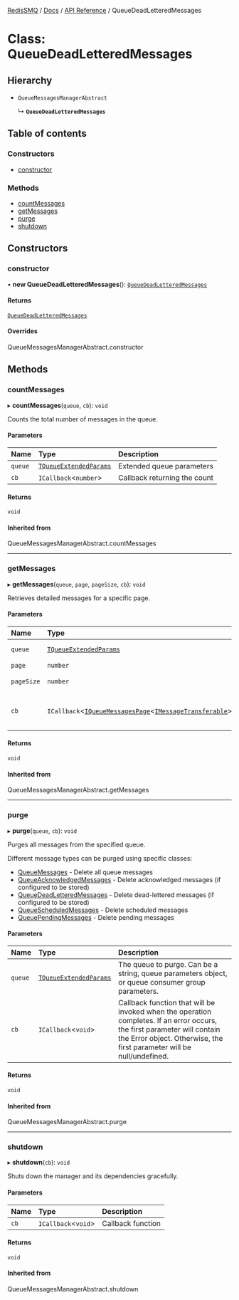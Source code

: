 [RedisSMQ](../../../README.md) / [Docs](../../README.md) / [API Reference](../README.md) / QueueDeadLetteredMessages

# Class: QueueDeadLetteredMessages

## Hierarchy

- `QueueMessagesManagerAbstract`

  ↳ **`QueueDeadLetteredMessages`**

## Table of contents

### Constructors

- [constructor](QueueDeadLetteredMessages.md#constructor)

### Methods

- [countMessages](QueueDeadLetteredMessages.md#countmessages)
- [getMessages](QueueDeadLetteredMessages.md#getmessages)
- [purge](QueueDeadLetteredMessages.md#purge)
- [shutdown](QueueDeadLetteredMessages.md#shutdown)

## Constructors

### constructor

• **new QueueDeadLetteredMessages**(): [`QueueDeadLetteredMessages`](QueueDeadLetteredMessages.md)

#### Returns

[`QueueDeadLetteredMessages`](QueueDeadLetteredMessages.md)

#### Overrides

QueueMessagesManagerAbstract.constructor

## Methods

### countMessages

▸ **countMessages**(`queue`, `cb`): `void`

Counts the total number of messages in the queue.

#### Parameters

| Name | Type | Description |
| :------ | :------ | :------ |
| `queue` | [`TQueueExtendedParams`](../README.md#tqueueextendedparams) | Extended queue parameters |
| `cb` | `ICallback`\<`number`\> | Callback returning the count |

#### Returns

`void`

#### Inherited from

QueueMessagesManagerAbstract.countMessages

___

### getMessages

▸ **getMessages**(`queue`, `page`, `pageSize`, `cb`): `void`

Retrieves detailed messages for a specific page.

#### Parameters

| Name | Type | Description |
| :------ | :------ | :------ |
| `queue` | [`TQueueExtendedParams`](../README.md#tqueueextendedparams) | Extended queue parameters |
| `page` | `number` | Page number |
| `pageSize` | `number` | Number of items per page |
| `cb` | `ICallback`\<[`IQueueMessagesPage`](../interfaces/IQueueMessagesPage.md)\<[`IMessageTransferable`](../interfaces/IMessageTransferable.md)\>\> | Callback returning an IQueueMessagesPage of IMessageTransferable |

#### Returns

`void`

#### Inherited from

QueueMessagesManagerAbstract.getMessages

___

### purge

▸ **purge**(`queue`, `cb`): `void`

Purges all messages from the specified queue.

Different message types can be purged using specific classes:
- [QueueMessages](QueueMessages.md) - Delete all queue messages
- [QueueAcknowledgedMessages](QueueAcknowledgedMessages.md) - Delete acknowledged messages (if configured to be stored)
- [QueueDeadLetteredMessages](QueueDeadLetteredMessages.md) - Delete dead-lettered messages (if configured to be stored)
- [QueueScheduledMessages](QueueScheduledMessages.md) - Delete scheduled messages
- [QueuePendingMessages](QueuePendingMessages.md) - Delete pending messages

#### Parameters

| Name | Type | Description |
| :------ | :------ | :------ |
| `queue` | [`TQueueExtendedParams`](../README.md#tqueueextendedparams) | The queue to purge. Can be a string, queue parameters object, or queue consumer group parameters. |
| `cb` | `ICallback`\<`void`\> | Callback function that will be invoked when the operation completes. If an error occurs, the first parameter will contain the Error object. Otherwise, the first parameter will be null/undefined. |

#### Returns

`void`

#### Inherited from

QueueMessagesManagerAbstract.purge

___

### shutdown

▸ **shutdown**(`cb`): `void`

Shuts down the manager and its dependencies gracefully.

#### Parameters

| Name | Type | Description |
| :------ | :------ | :------ |
| `cb` | `ICallback`\<`void`\> | Callback function |

#### Returns

`void`

#### Inherited from

QueueMessagesManagerAbstract.shutdown
